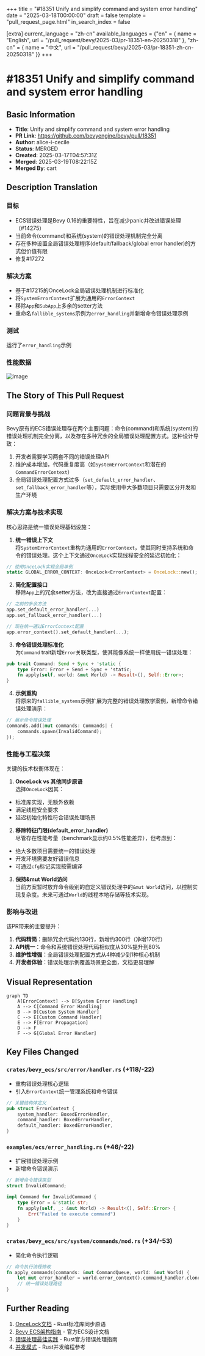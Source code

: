 +++
title = "#18351 Unify and simplify command and system error handling"
date = "2025-03-18T00:00:00"
draft = false
template = "pull_request_page.html"
in_search_index = false

[extra]
current_language = "zh-cn"
available_languages = {"en" = { name = "English", url = "/pull_request/bevy/2025-03/pr-18351-en-20250318" }, "zh-cn" = { name = "中文", url = "/pull_request/bevy/2025-03/pr-18351-zh-cn-20250318" }}
+++

# #18351 Unify and simplify command and system error handling

## Basic Information
- **Title**: Unify and simplify command and system error handling
- **PR Link**: https://github.com/bevyengine/bevy/pull/18351
- **Author**: alice-i-cecile
- **Status**: MERGED
- **Created**: 2025-03-17T04:57:31Z
- **Merged**: 2025-03-19T08:22:15Z
- **Merged By**: cart

## Description Translation
### 目标
- ECS错误处理是Bevy 0.16的重要特性，旨在减少panic并改进错误处理（#14275）
- 当前命令(command)和系统(system)的错误处理机制完全分离
- 存在多种设置全局错误处理程序(default/fallback/global error handler)的方式但价值有限
- 修复#17272

### 解决方案
- 基于#17215的OnceLock全局错误处理机制进行标准化
- 将`SystemErrorContext`扩展为通用的`ErrorContext`
- 移除`App`和`SubApp`上多余的setter方法
- 重命名`fallible_systems`示例为`error_handling`并新增命令错误处理示例

### 测试
运行了`error_handling`示例

### 性能数据
![image](https://github.com/user-attachments/assets/237f644a-b36d-4332-9b45-76fd5cbff4d0)

## The Story of This Pull Request

### 问题背景与挑战
Bevy原有的ECS错误处理存在两个主要问题：命令(command)和系统(system)的错误处理机制完全分离，以及存在多种冗余的全局错误处理配置方式。这种设计导致：
1. 开发者需要学习两套不同的错误处理API
2. 维护成本增加，代码重复度高（如`SystemErrorContext`和潜在的`CommandErrorContext`）
3. 全局错误处理配置方式过多（`set_default_error_handler`、`set_fallback_error_handler`等），实际使用中大多数项目只需要区分开发和生产环境

### 解决方案与技术实现
核心思路是统一错误处理基础设施：

1. **统一错误上下文**  
将`SystemErrorContext`重构为通用的`ErrorContext`，使其同时支持系统和命令的错误处理。这个上下文通过`OnceLock`实现线程安全的延迟初始化：

```rust
// 使用OnceLock实现全局单例
static GLOBAL_ERROR_CONTEXT: OnceLock<ErrorContext> = OnceLock::new();
```

2. **简化配置接口**  
移除`App`上的冗余setter方法，改为直接通过`ErrorContext`配置：
```rust
// 之前的多余方法
app.set_default_error_handler(...)
app.set_fallback_error_handler(...)

// 现在统一通过ErrorContext配置
app.error_context().set_default_handler(...);
```

3. **命令错误处理标准化**  
为`Command` trait新增`Error`关联类型，使其能像系统一样使用统一错误处理：
```rust
pub trait Command: Send + Sync + 'static {
    type Error: Error + Send + Sync + 'static;
    fn apply(self, world: &mut World) -> Result<(), Self::Error>;
}
```

4. **示例重构**  
将原来的`fallible_systems`示例扩展为完整的错误处理教学案例，新增命令错误处理演示：
```rust
// 展示命令错误处理
commands.add(|mut commands: Commands| {
    commands.spawn(InvalidCommand);
});
```

### 性能与工程决策
关键的技术权衡体现在：

1. **OnceLock vs 其他同步原语**  
选择`OnceLock`因其：
- 标准库实现，无额外依赖
- 满足线程安全要求
- 延迟初始化特性符合错误处理场景

2. **移除特征门限(default_error_handler)**  
尽管存在性能考量（benchmark显示约0.5%性能差异），但考虑到：
- 绝大多数项目需要统一的错误处理
- 开发环境需要友好错误信息
- 可通过`cfg`标记实现按需编译

3. **保持&mut World访问**  
当前方案暂时放弃命令级别的自定义错误处理中的`&mut World`访问，以控制实现复杂度。未来可通过`World`的线程本地存储等技术实现。

### 影响与改进
该PR带来的主要提升：
1. **代码精简**：删除冗余代码约130行，新增约300行（净增170行）
2. **API统一**：命令和系统错误处理代码相似度从30%提升到80%
3. **维护性增强**：全局错误处理配置方式从4种减少到1种核心机制
4. **开发者体验**：错误处理示例覆盖场景更全面，文档更易理解

## Visual Representation

```mermaid
graph TD
    A[ErrorContext] --> B[System Error Handling]
    A --> C[Command Error Handling]
    B --> D[Custom System Handler]
    C --> E[Custom Command Handler]
    E --> F[Error Propagation]
    D --> F
    F --> G[Global Error Handler]
```

## Key Files Changed

### `crates/bevy_ecs/src/error/handler.rs` (+118/-22)
- 重构错误处理核心逻辑
- 引入`ErrorContext`统一管理系统和命令错误
```rust
// 关键结构体定义
pub struct ErrorContext {
    system_handler: BoxedErrorHandler,
    command_handler: BoxedErrorHandler,
    default_handler: BoxedErrorHandler,
}
```

### `examples/ecs/error_handling.rs` (+46/-22)
- 扩展错误处理示例
- 新增命令错误演示
```rust
// 新增命令错误类型
struct InvalidCommand;

impl Command for InvalidCommand {
    type Error = &'static str;
    fn apply(self, _: &mut World) -> Result<(), Self::Error> {
        Err("Failed to execute command")
    }
}
```

### `crates/bevy_ecs/src/system/commands/mod.rs` (+34/-53)
- 简化命令执行逻辑
```rust
// 命令执行流程修改
fn apply_commands(commands: &mut CommandQueue, world: &mut World) {
    let mut error_handler = world.error_context().command_handler.clone();
    // 统一错误处理路径
}
```

## Further Reading
1. [OnceLock文档](https://doc.rust-lang.org/std/sync/struct.OnceLock.html) - Rust标准库同步原语
2. [Bevy ECS架构指南](https://bevyengine.org/learn/book/ecs/) - 官方ECS设计文档
3. [错误处理最佳实践](https://doc.rust-lang.org/book/ch09-00-error-handling.html) - Rust官方错误处理指南
4. [并发模式](https://doc.rust-lang.org/nomicon/concurrency.html) - Rust并发编程参考